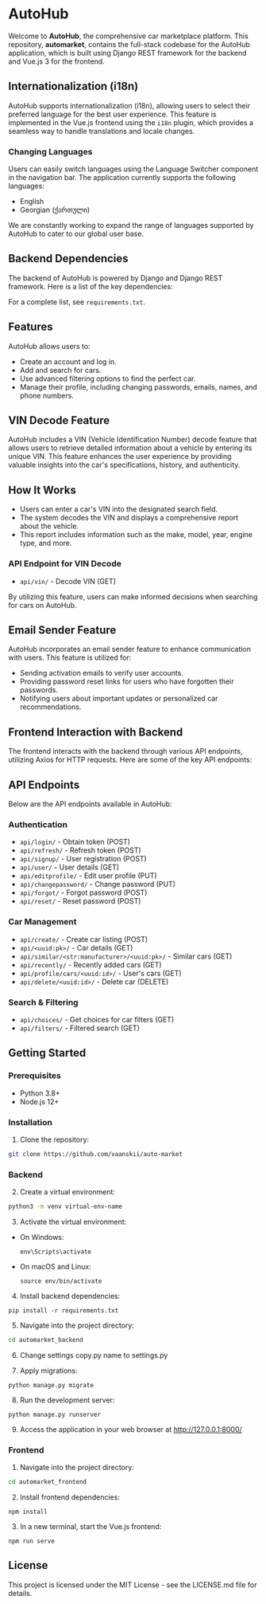 # AutoHub

Welcome to **AutoHub**, the comprehensive car marketplace platform. This repository, **automarket**, contains the full-stack codebase for the AutoHub application, which is built using Django REST framework for the backend and Vue.js 3 for the frontend.

## Internationalization (i18n)

AutoHub supports internationalization (i18n), allowing users to select their preferred language for the best user experience. This feature is implemented in the Vue.js frontend using the `i18n` plugin, which provides a seamless way to handle translations and locale changes.

### Changing Languages

Users can easily switch languages using the Language Switcher component in the navigation bar. The application currently supports the following languages:

- English
- Georgian (ქართული)

We are constantly working to expand the range of languages supported by AutoHub to cater to our global user base.


## Backend Dependencies

The backend of AutoHub is powered by Django and Django REST framework. Here is a list of the key dependencies:

For a complete list, see `requirements.txt`.


## Features

AutoHub allows users to:

- Create an account and log in.
- Add and search for cars.
- Use advanced filtering options to find the perfect car.
- Manage their profile, including changing passwords, emails, names, and phone numbers.

## VIN Decode Feature

AutoHub includes a VIN (Vehicle Identification Number) decode feature that allows users to retrieve detailed information about a vehicle by entering its unique VIN. This feature enhances the user experience by providing valuable insights into the car's specifications, history, and authenticity.

## How It Works

- Users can enter a car's VIN into the designated search field.
- The system decodes the VIN and displays a comprehensive report about the vehicle.
- This report includes information such as the make, model, year, engine type, and more.


### API Endpoint for VIN Decode

- `api/vin/` - Decode VIN (GET)

By utilizing this feature, users can make informed decisions when searching for cars on AutoHub.

## Email Sender Feature

AutoHub incorporates an email sender feature to enhance communication with users. This feature is utilized for:

- Sending activation emails to verify user accounts.
- Providing password reset links for users who have forgotten their passwords.
- Notifying users about important updates or personalized car recommendations.


## Frontend Interaction with Backend

The frontend interacts with the backend through various API endpoints, utilizing Axios for HTTP requests. Here are some of the key API endpoints:


## API Endpoints

Below are the API endpoints available in AutoHub:

### Authentication
- `api/login/` - Obtain token (POST)
- `api/refresh/` - Refresh token (POST)
- `api/signup/` - User registration (POST)
- `api/user/` - User details (GET)
- `api/editprofile/` - Edit user profile (PUT)
- `api/changepassword/` - Change password (PUT)
- `api/forgot/` - Forgot password (POST)
- `api/reset/` - Reset password (POST)

### Car Management
- `api/create/` - Create car listing (POST)
- `api/<uuid:pk>/` - Car details (GET)
- `api/similar/<str:manufacturer>/<uuid:pk>/` - Similar cars (GET)
- `api/recently/` - Recently added cars (GET)
- `api/profile/cars/<uuid:id>/` - User's cars (GET)
- `api/delete/<uuid:id>/` - Delete car (DELETE)

### Search & Filtering
- `api/choices/` - Get choices for car filters (GET)
- `api/filters/` - Filtered search (GET)


## Getting Started

### Prerequisites

- Python 3.8+
- Node.js 12+

### Installation

1. Clone the repository:

```bash
git clone https://github.com/vaanskii/auto-market
```

### Backend

2. Create a virtual environment:
```bash
python3 -m venv virtual-env-name
```
3. Activate the virtual environment:
- On Windows:
  ```
  env\Scripts\activate
  ```
- On macOS and Linux:
  ```
  source env/bin/activate
  ```

4. Install backend dependencies:
```
pip install -r requirements.txt
```

5. Navigate into the project directory:
```bash
cd automarket_backend
```

6. Change settings copy.py name to settings.py


7. Apply migrations:
```
python manage.py migrate
```

8. Run the development server:
```
python manage.py runserver
```

9. Access the application in your web browser at http://127.0.0.1:8000/

### Frontend

1. Navigate into the project directory:
```bash
cd automarket_frontend
```

2. Install frontend dependencies:
```
npm install
```

3. In a new terminal, start the Vue.js frontend:

```
npm run serve
```

## License

This project is licensed under the MIT License - see the LICENSE.md file for details.
